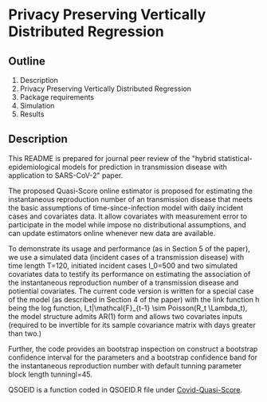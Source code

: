# Privacy Preserving Vertically Distributed Regression

## Outline

1.  Description
2.  Privacy Preserving Vertically Distributed Regression
3.  Package requirements
4.  Simulation
5.  Results

## Description

This README is prepared for journal peer review of the "hybrid statistical-epidemiological models for prediction in transmission disease with application to SARS-CoV-2" paper.

The proposed Quasi-Score online estimator is proposed for estimating the instantaneous reproduction number of an transmission disease that meets the basic assumptions of time-since-infection model with daily incident cases and covariates data. It allow covariates with measurement error to participate in the model while impose no distributional assumptions, and can update estimators online whenever new data are available.

To demonstrate its usage and performance (as in Section 5 of the paper), we use a simulated data (incident cases of a transmission disease) with time length T=120, initiated incident cases I_0=500 and two simulated covariates data to testify its performance on estimating the association of the instantaneous reproduction number of a transmission disease and potiential covariates. The current code version is written for a special case of the model (as described in Section 4 of the paper) with the link function h being the log function, I_t\|\mathcal{F}\_{t-1} \sim Poisson(R_t \Lambda\_t), the model structure admits AR(1) form and allows two covariates inputs (required to be invertible for its sample covariance matrix with days greater than two.)

Further, the code provides an bootstrap inspection on construct a bootstrap confidence interval for the parameters and a bootstrap confidence band for the instantaneous reproduction number with default tunning parameter block length tunningl=45.

QSOEID is a function coded in QSOEID.R file under [Covid-Quasi-Score](https://github.com/ChorusChow/Covid-Quasi-Score).
